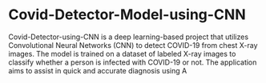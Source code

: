 # Covid-Detector-Model-using-CNN
Covid-Detector-using-CNN is a deep learning-based project that utilizes Convolutional Neural Networks (CNN) to detect COVID-19 from chest X-ray images. The model is trained on a dataset of labeled X-ray images to classify whether a person is infected with COVID-19 or not. The application aims to assist in quick and accurate diagnosis using A
